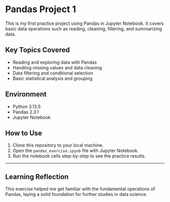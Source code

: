# Pandas Project 1

This is my first practice project using Pandas in Jupyter Notebook. It covers basic data operations such as reading, cleaning, filtering, and summarizing data.

## Key Topics Covered

- Reading and exploring data with Pandas
- Handling missing values and data cleaning
- Data filtering and conditional selection
- Basic statistical analysis and grouping

## Environment

- Python 3.13.5
- Pandas 2.3.1
- Jupyter Notebook

## How to Use

1. Clone this repository to your local machine.  
2. Open the `pandas_exercise.ipynb` file with Jupyter Notebook.  
3. Run the notebook cells step-by-step to see the practice results.

---

## Learning Reflection

This exercise helped me get familiar with the fundamental operations of Pandas, laying a solid foundation for further studies in data science.
